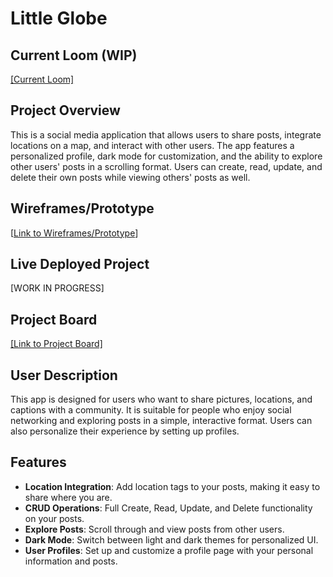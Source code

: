 # Little Globe

## Current Loom (WIP)
[[Current Loom]
](https://www.loom.com/share/014f3f37674d4656a754c456f40167b5?sid=21827c61-7775-4d5c-9c02-89473cbc81f6)
## Project Overview
This is a social media application that allows users to share posts, integrate locations on a map, and interact with other users. The app features a personalized profile, dark mode for customization, and the ability to explore other users' posts in a scrolling format. Users can create, read, update, and delete their own posts while viewing others' posts as well.

## Wireframes/Prototype
[[Link to Wireframes/Prototype](https://www.figma.com/design/VTxsOZgFLUaqY8zsjLxIdm/Little-Globe?node-id=0-1&p=f&t=uUNGsABIDBjHoaKy-0)]

## Live Deployed Project
[WORK IN PROGRESS]

## Project Board
[[Link to Project Board]](https://github.com/users/DamitryDong/projects/1)

## User Description
This app is designed for users who want to share pictures, locations, and captions with a community. It is suitable for people who enjoy social networking and exploring posts in a simple, interactive format. Users can also personalize their experience by setting up profiles.

## Features
- **Location Integration**: Add location tags to your posts, making it easy to share where you are.
- **CRUD Operations**: Full Create, Read, Update, and Delete functionality on your posts.
- **Explore Posts**: Scroll through and view posts from other users.
- **Dark Mode**: Switch between light and dark themes for personalized UI.
- **User Profiles**: Set up and customize a profile page with your personal information and posts.
